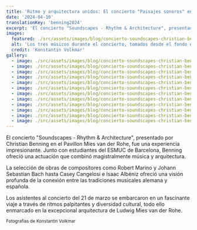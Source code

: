 ```yaml
---
title: 'Ritmo y arquitectura unidos: El concierto "Paisajes sonoros" en el Pabellón Mies van der Rohe'
date: '2024-04-10'
translationKey: 'benning2024'
excerpt: 'El concierto "Soundscapes - Rhythm & Architecture", presentado por Christian Benning en el Pavillon Mies van der Rohe, fue una experiencia impresionante. '
images:
  featured: ./src/assets/images/blog/concierto-soundscapes-christian-benning-2024-04.jpg
  alt: 'Los tres músicos durante el concierto, tomados desde el fondo de la sala'
  credit: 'Konstantin Volkmar'
gallery:
  - image: ./src/assets/images/blog/concierto-soundscapes-christian-benning-2024-01.jpg
  - image: ./src/assets/images/blog/concierto-soundscapes-christian-benning-2024-02.jpg
  - image: ./src/assets/images/blog/concierto-soundscapes-christian-benning-2024-03.jpg
  - image: ./src/assets/images/blog/concierto-soundscapes-christian-benning-2024-04.jpg
  - image: ./src/assets/images/blog/concierto-soundscapes-christian-benning-2024-05.jpg
  - image: ./src/assets/images/blog/concierto-soundscapes-christian-benning-2024-06.jpg
  - image: ./src/assets/images/blog/concierto-soundscapes-christian-benning-2024-07.jpg
  - image: ./src/assets/images/blog/concierto-soundscapes-christian-benning-2024-08.jpg
  - image: ./src/assets/images/blog/concierto-soundscapes-christian-benning-2024-09.jpg
  - image: ./src/assets/images/blog/concierto-soundscapes-christian-benning-2024-10.jpg
  - image: ./src/assets/images/blog/concierto-soundscapes-christian-benning-2024-11.jpg
  - image: ./src/assets/images/blog/concierto-soundscapes-christian-benning-2024-12.jpg
---
```


El concierto "Soundscapes - Rhythm & Architecture", presentado por Christian Benning en el Pavillon Mies van der Rohe, fue una experiencia impresionante. Junto con estudiantes del ESMUC de Barcelona, Benning ofreció una actuación que combinó magistralmente música y arquitectura.

La selección de obras de compositores como Robert Marino y Johann Sebastian Bach hasta Casey Cangelosi e Isaac Albéniz ofreció una visión profunda de la conexión entre las tradiciones musicales alemana y española.

Los asistentes al concierto del 21 de marzo se embarcaron en un fascinante viaje a través de ritmos palpitantes y diversidad cultural, todo ello enmarcado en la excepcional arquitectura de Ludwig Mies van der Rohe.

<small>Fotografías de Konstantin Volkmar</small>
